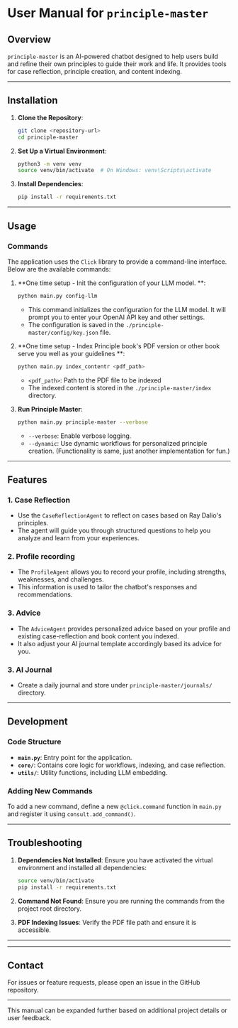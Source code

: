 # User Manual for `principle-master`

## Overview

`principle-master` is an AI-powered chatbot designed to help users build and refine their own principles to guide their
work and life. It provides tools for case reflection, principle creation, and content indexing.

---

## Installation

1. **Clone the Repository**:
   ```bash
   git clone <repository-url>
   cd principle-master
   ```

2. **Set Up a Virtual Environment**:
   ```bash
   python3 -m venv venv
   source venv/bin/activate  # On Windows: venv\Scripts\activate
   ```

3. **Install Dependencies**:
   ```bash
   pip install -r requirements.txt
   ```

---

## Usage

### Commands

The application uses the `Click` library to provide a command-line interface. Below are the available commands:

1. **One time setup - Init the configuration of your LLM model. **:
   ```bash
   python main.py config-llm
   ```
    - This command initializes the configuration for the LLM model. It will prompt you to enter your OpenAI API key and
      other settings.
    - The configuration is saved in the `./principle-master/config/key.json` file.

2. **One time setup - Index Principle book's PDF version or other book serve you well as your guidelines **:
     ```bash
     python main.py index_contentr <pdf_path>  
     ```
    - `<pdf_path>`: Path to the PDF file to be indexed
    - The indexed content is stored in the `./principle-master/index` directory.

3. **Run Principle Master**:
     ```bash
     python main.py principle-master --verbose
     ```
    - `--verbose`: Enable verbose logging.
    - `--dynamic`: Use dynamic workflows for personalized principle creation. (Functionality is same, just another
      implementation for fun.)

---

## Features

### 1. **Case Reflection**

- Use the `CaseReflectionAgent` to reflect on cases based on Ray Dalio's principles.
- The agent will guide you through structured questions to help you analyze and learn from your experiences.

### 2. **Profile recording**
- The `ProfileAgent` allows you to record your profile, including strengths, weaknesses, and challenges.
- This information is used to tailor the chatbot's responses and recommendations.

### 3. **Advice**
- The `AdviceAgent` provides personalized advice based on your profile and existing case-reflection and book content you
  indexed.
- It also adjust your AI journal template accordingly based its advice for you.

### 3. **AI Journal**
- Create a daily journal and store under `principle-master/journals/` directory.

---

## Development

### Code Structure

- **`main.py`**: Entry point for the application.
- **`core/`**: Contains core logic for workflows, indexing, and case reflection.
- **`utils/`**: Utility functions, including LLM embedding.

### Adding New Commands

To add a new command, define a new `@click.command` function in `main.py` and register it using `consult.add_command()`.

---

## Troubleshooting

1. **Dependencies Not Installed**:
   Ensure you have activated the virtual environment and installed all dependencies:
   ```bash
   source venv/bin/activate
   pip install -r requirements.txt
   ```

2. **Command Not Found**:
   Ensure you are running the commands from the project root directory.

3. **PDF Indexing Issues**:
   Verify the PDF file path and ensure it is accessible.

---

---

## Contact

For issues or feature requests, please open an issue in the GitHub repository.

--- 

This manual can be expanded further based on additional project details or user feedback.